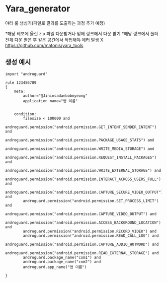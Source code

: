# Yara_generator
야라 룰 생성기(파일로 결과를 도출하는 과정 추가 예정)

*해당 레포에 올린 zip 파일 다운받거나 밑에 링크에서 다운 받기 
*해당 링크에서 폴더 전체 다운 받은 후 같은 공간에서 작업해야 에러 발생 X
https://github.com/matonis/yara_tools

## 생성 예시
	import "androguard"

	rule 123456789
	{
		meta:
			author="@Jininsadaebobmyeong"
			application name="앱 이름"


		condition:
			filesize < 100000 and 
			androguard.permission("android.permission.GET_INTENT_SENDER_INTENT") and 
			androguard.permission("android.permission.PACKAGE_USAGE_STATS") and 
			androguard.permission("android.permission.WRITE_MEDIA_STORAGE") and 
			androguard.permission("android.permission.REQUEST_INSTALL_PACKAGES") and 
			androguard.permission("android.permission.WRITE_EXTERNAL_STORAGE") and 
			androguard.permission("android.permission.INTERACT_ACROSS_USERS_FULL") and 
			androguard.permission("android.permission.CAPTURE_SECURE_VIDEO_OUTPUT") and 
			androguard.permission("android.permission.SET_PROCESS_LIMIT") and 
			androguard.permission("android.permission.CAPTURE_VIDEO_OUTPUT") and 
			androguard.permission("android.permission.ACCESS_BACKGROUND_LOCATION") and 
			androguard.permission("android.permission.RECORD_VIDEO") and 
			androguard.permission("android.permission.READ_CALL_LOG") and 
			androguard.permission("android.permission.CAPTURE_AUDIO_HOTWORD") and 
			androguard.permission("android.permission.READ_EXTERNAL_STORAGE") and 
			androguard.package_name("com1") and 
			androguard.package_name("com2") and 
			androguard.app_name("앱 이름")

	}
